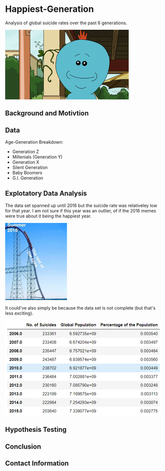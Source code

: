 # Happiest-Generation
Analysis of global suicide rates over the past 6 generations. 

<img src="images/Meseeks.gif" alt="drawing" width="400"/>



## Background and Motivtion


## Data
Age-Generation Breakdown:
+ Generation Z
+ Millenials (Generation Y)
+ Generation X
+ Silent Generation
+ Baby Boomers
+ G.I. Generation


## Explotatory Data Analysis
The data set spanned up until 2016 but the suicide rate was relativeley low for that year. I am not sure if this year was an outlier, of if the 2016 memes were true about it being the happiest year.

<img src="images/summer2016meme2.jpg" alt="drawing" width="200"/>

It could've also simply be because the data set is not complete (but that's less exciting). 

<img src="images/percent_suiPNG.PNG" />


## Hypothesis Testing

## Conclusion

## Contact Information